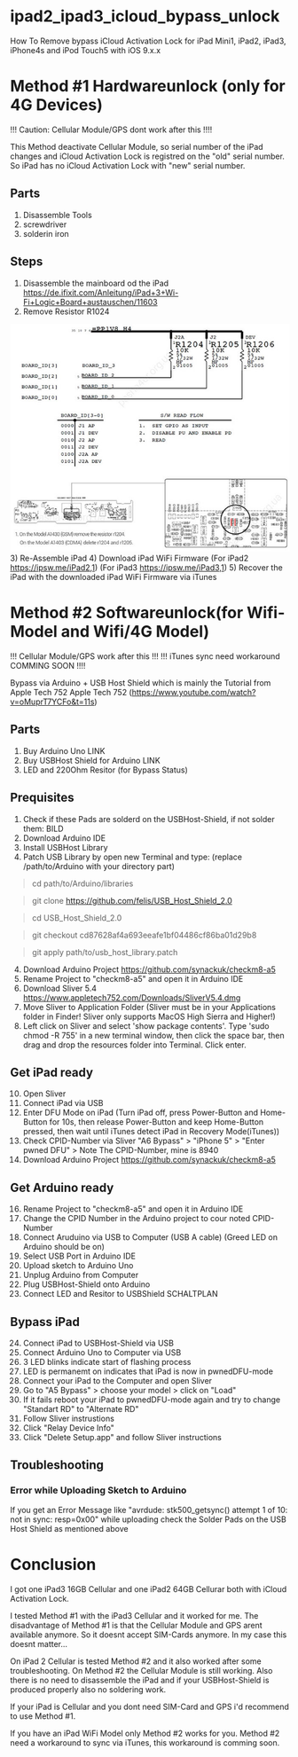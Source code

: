 # ipad2_ipad3_icloud_bypass_unlock
How To Remove bypass iCloud Activation Lock for iPad Mini1, iPad2, iPad3, iPhone4s and iPod Touch5 with iOS 9.x.x

# Method #1 Hardwareunlock (only for 4G Devices)
!!! Caution: Cellular Module/GPS dont work after this !!!!

This Method deactivate Cellular Module, so serial number of the iPad changes and iCloud Activation Lock is registred on the "old" serial number. So iPad has no iCloud Activation Lock with "new" serial number.
 ## Parts
 1) Disassemble Tools
 2) screwdriver
 3) solderin iron

## Steps
1) Disassemble the mainboard od the iPad https://de.ifixit.com/Anleitung/iPad+3+Wi-Fi+Logic+Board+austauschen/11603
2) Remove Resistor R1024

![Schematic iPad Mainboard](Pictures/sc-hardwareunlock.jpeg)
3) Re-Assemble iPad
4) Download iPad WiFi Firmware (For iPad2 https://ipsw.me/iPad2,1) (For iPad3 https://ipsw.me/iPad3,1)
5) Recover the iPad with the downloaded iPad WiFi Firmware via iTunes


# Method #2 Softwareunlock(for Wifi-Model and Wifi/4G Model)
!!! Cellular Module/GPS work after this !!!
!!! iTunes sync need workaround COMMING SOON !!!!

Bypass via Arduino + USB Host Shield which is mainly the Tutorial from Apple Tech 752
Apple Tech 752 (https://www.youtube.com/watch?v=oMuprT7YCFo&t=11s)

## Parts 
1) Buy Arduino Uno LINK
2) Buy USBHost Shield for Arduino LINK
3) LED and 220Ohm Resitor (for Bypass Status)

## Prequisites
1) Check if these Pads are solderd on the USBHost-Shield, if not solder them: BILD
1) Download Arduino IDE
2) Install USBHost Library
3) Patch USB Library by open new Terminal and type: (replace /path/to/Arduino with your directory part)
> cd path/to/Arduino/libraries

> git clone https://github.com/felis/USB_Host_Shield_2.0

> cd USB_Host_Shield_2.0

> git checkout cd87628af4a693eeafe1bf04486cf86ba01d29b8

> git apply path/to/usb_host_library.patch

4) Download Arduino Project https://github.com/synackuk/checkm8-a5
5) Rename Project to "checkm8-a5" and open it in Arduino IDE
6) Download Sliver 5.4 https://www.appletech752.com/Downloads/SliverV5.4.dmg
7) Move Sliver to Application Folder (Sliver must be in your Applications folder in Finder! Sliver only supports MacOS High Sierra and Higher!)
8) Left click on Sliver and select 'show package contents'. Type 'sudo chmod -R 755' in a new terminal window, then click the space bar, then drag and drop the resources folder into Terminal. Click enter.

## Get iPad ready
10) Open Sliver
11) Connect iPad via USB
12) Enter DFU Mode on iPad (Turn iPad off, press Power-Button and Home-Button for 10s, then release Power-Button and keep Home-Button pressed, then wait until iTunes detect iPad in Recovery Mode(iTunes))
13) Check CPID-Number via Sliver "A6 Bypass" > "iPhone 5" > "Enter pwned DFU" > Note The CPID-Number, mine is 8940
14) Download Arduino Project https://github.com/synackuk/checkm8-a5

## Get Arduino ready 
16) Rename Project to "checkm8-a5" and open it in Arduino IDE
17) Change the CPID Number in the Arduino project to cour noted CPID-Number
18) Connect Aruduino via USB to Computer (USB A cable) (Greed LED on Arduino should be on)
19) Select USB Port in Arduino IDE
20) Upload sketch to Arduino Uno
21) Unplug Arduino from Computer
22) Plug USBHost-Shield onto Arduino
23) Connect LED and Resitor to USBShield SCHALTPLAN

## Bypass iPad
24) Connect iPad to USBHost-Shield via USB
25) Connect Arduino Uno to Computer via USB
26) 3 LED blinks indicate start of flashing process
27) LED is permanemt on indicates that iPad is now in pwnedDFU-mode
28) Connect your iPad to the Computer and open Sliver
29) Go to "A5 Bypass" > choose your model > click on "Load"
30) If it fails reboot your iPad to pwnedDFU-mode again and try to change "Standart RD" to "Alternate RD" 
31) Follow Sliver instrustions
32) Click "Relay Device Info"
33) Click "Delete Setup.app" and follow Sliver instructions

## Troubleshooting 
### Error while Uploading Sketch to Arduino
If you get an Error Message like "avrdude: stk500_getsync() attempt 1 of 10: not in sync: resp=0x00" while uploading check the Solder Pads on the USB Host Shield as mentioned above

# Conclusion
I got one iPad3 16GB Cellular and one iPad2 64GB Cellurar both with iCloud Activation Lock.

I tested Method #1 with the iPad3 Cellular and it worked for me. The disadvantage of Method #1 is that the Cellular Module and GPS arent available anymore. So it doesnt accept SIM-Cards anymore. In my case this doesnt matter...

On iPad 2 Cellular is tested Method #2 and it also worked after some troubleshooting. On Method #2 the Cellular Module is still working. Also there is no need to disassemble the iPad and if your USBHost-Shield is produced properly also no soldering work.

If your iPad is Cellular and you dont need SIM-Card and GPS i'd recommend to use Method #1.

If you have an iPad WiFi Model only Method #2 works for you. Method #2 need a workaround to sync via iTunes, this workaround is comming soon.





